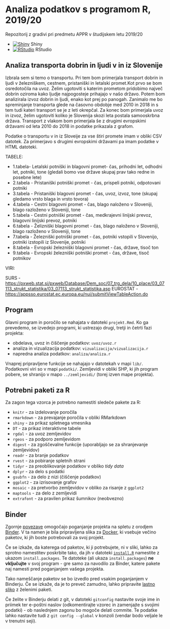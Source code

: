 # Analiza podatkov s programom R, 2019/20

Repozitorij z gradivi pri predmetu APPR v študijskem letu 2019/20

* [![Shiny](http://mybinder.org/badge.svg)](http://mybinder.org/v2/gh/jaanos/APPR-2019-20/master?urlpath=shiny/APPR-2019-20/projekt.Rmd) Shiny
* [![RStudio](http://mybinder.org/badge.svg)](http://mybinder.org/v2/gh/jaanos/APPR-2019-20/master?urlpath=rstudio) RStudio

## Analiza transporta dobrin in ljudi v in iz Slovenije 

Izbrala sem si temo o transportu. Pri tem bom primerjala transport dobrin in ljudi v železniškem, cestnem, pristaniški in letalski promet.Kot prvo se bom osredotočila na uvoz. Želim ugotoviti s katerim prometom pridobimo največ dobrin oziroma kako ljudje najpogosteje prihajajo v našo državo. Potem bom analizirala izvoz dobrin in ljudi, enako kot prej po panogah. Zanimalo me bo spreminjanje transporta glede na časovno obdobje med 2010 in 2018 in s tem tudi kateri transport se je z leti okrepčal. Za konec bom primerjala uvoz in izvoz, želim ugotoviti koliko je Slovenija skozi leta postala samooskrbna država. Transport z vlakom bom primerjala še z drugimi evropskimi državami od leta 2010 do 2018 in podatke prikazala z grafom. 

Podatke o transportu v in iz Sloveije za vse štiri promete imam v obliki CSV datotek. Za primerjavo s drugimi evropskimi državami pa imam podatke v HTML datoteki. 

TABELE: 

* 1.tabela- Letalski potniški in blagovni promet- čas, prihodni let, odhodni let, potniki, tone (gledali bomo vse države skupaj prav tako redne in posebne lete)
* 2.tabela - Pristaniški potniški promet - čas, prispeli potniki, odpotovani potniki
* 3.tabela - Pristaniški blagovni promet - čas, uvoz, izvoz, tone (skupaj gledamo vrsto blaga in vrsto tovora)
* 4.tabela - Cestni blagovni promet - čas, blago naloženo v Sloveniji, blago razloženo v Sloveniji, tone 
* 5.tabela - Cestni potniški promet - čas, medkrajevni linijski prevoz, blagovni linijski prevoz, potniki 
* 6.tabela - Želizniški blagovni promet - čas, blago naloženo v Sloveniji, blago razloženo v Sloveniji, tone 
* 7.tabela - Železniški potniški promet - čas, potniki vstopili v Slovenijo, potniki izstopili iz Slovenije, potniki  
* 8.tabela - Evropski železniški blagovni promet - čas, države, tisoč ton 
* 9.tabela - Evropski železniški potniški promet - čas, države, tisoč potnikov 

 

VIRI: 

SURS - https://pxweb.stat.si/pxweb/Database/Dem_soc/07_trg_dela/10_place/03_07113_strukt_statistika/03_07113_strukt_statistika.asp
EUROSTAT - https://appsso.eurostat.ec.europa.eu/nui/submitViewTableAction.do


## Program

Glavni program in poročilo se nahajata v datoteki `projekt.Rmd`.
Ko ga prevedemo, se izvedejo programi, ki ustrezajo drugi, tretji in četrti fazi projekta:

* obdelava, uvoz in čiščenje podatkov: `uvoz/uvoz.r`
* analiza in vizualizacija podatkov: `vizualizacija/vizualizacija.r`
* napredna analiza podatkov: `analiza/analiza.r`

Vnaprej pripravljene funkcije se nahajajo v datotekah v mapi `lib/`.
Podatkovni viri so v mapi `podatki/`.
Zemljevidi v obliki SHP, ki jih program pobere,
se shranijo v mapo `../zemljevidi/` (torej izven mape projekta).

## Potrebni paketi za R

Za zagon tega vzorca je potrebno namestiti sledeče pakete za R:

* `knitr` - za izdelovanje poročila
* `rmarkdown` - za prevajanje poročila v obliki RMarkdown
* `shiny` - za prikaz spletnega vmesnika
* `DT` - za prikaz interaktivne tabele
* `rgdal` - za uvoz zemljevidov
* `rgeos` - za podporo zemljevidom
* `digest` - za zgoščevalne funkcije (uporabljajo se za shranjevanje zemljevidov)
* `readr` - za branje podatkov
* `rvest` - za pobiranje spletnih strani
* `tidyr` - za preoblikovanje podatkov v obliko *tidy data*
* `dplyr` - za delo s podatki
* `gsubfn` - za delo z nizi (čiščenje podatkov)
* `ggplot2` - za izrisovanje grafov
* `mosaic` - za pretvorbo zemljevidov v obliko za risanje z `ggplot2`
* `maptools` - za delo z zemljevidi
* `extrafont` - za pravilen prikaz šumnikov (neobvezno)

## Binder

Zgornje [povezave](#analiza-podatkov-s-programom-r-201819)
omogočajo poganjanje projekta na spletu z orodjem [Binder](https://mybinder.org/).
V ta namen je bila pripravljena slika za [Docker](https://www.docker.com/),
ki vsebuje večino paketov, ki jih boste potrebovali za svoj projekt.

Če se izkaže, da katerega od paketov, ki ji potrebujete, ni v sliki,
lahko za sprotno namestitev poskrbite tako,
da jih v datoteki [`install.R`](install.R) namestite z ukazom `install.packages`.
Te datoteke (ali ukaza `install.packages`) **ne vključujte** v svoj program -
gre samo za navodilo za Binder, katere pakete naj namesti pred poganjanjem vašega projekta.

Tako nameščanje paketov se bo izvedlo pred vsakim poganjanjem v Binderju.
Če se izkaže, da je to preveč zamudno,
lahko pripravite [lastno sliko](https://github.com/jaanos/APPR-docker) z želenimi paketi.

Če želite v Binderju delati z git,
v datoteki `gitconfig` nastavite svoje ime in priimek ter e-poštni naslov
(odkomentirajte vzorec in zamenjajte s svojimi podatki) -
ob naslednjem zagonu bo mogoče delati commite.
Te podatke lahko nastavite tudi z `git config --global` v konzoli
(vendar bodo veljale le v trenutni seji).
